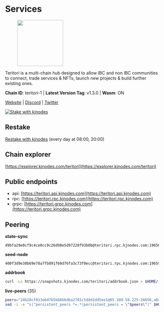 # Services

<figure><img src="https://raw.githubusercontent.com/kj89/testnet_manuals/main/pingpub/logos/teritori.png" width="150" alt=""><figcaption></figcaption></figure>

Teritori is a multi-chain hub designed to allow IBC and non IBC communities  to connect, trade services & NFTs, launch new projects & build further existing ones.

**Chain ID**: teritori-1 | **Latest Version Tag**: v1.3.0 | **Wasm**: ON

[Website](https://teritori.com) | [Discord](https://discord.gg/teritori) | [Twitter](https://twitter.com/TeritoriNetwork)

[![Stake with kjnodes](https://i.ibb.co/cr44Q8j/button-stake-with-kjnodes.png)](https://restake.app/teritori/torivaloper184ln03hkpt75uhrrr26f66kvcqvf4yn4nc2xjm)

## Restake

[Restake with kjnodes](https://restake.app/teritori/torivaloper184ln03hkpt75uhrrr26f66kvcqvf4yn4nc2xjm) (every day at 08:00, 20:00)
## Chain explorer
[https://explorer.kjnodes.com/teritori](https://explorer.kjnodes.com/teritori)

## Public endpoints

* api: [https://teritori.api.kjnodes.com](https://teritori.api.kjnodes.com)
* rpc: [https://teritori.rpc.kjnodes.com](https://teritori.rpc.kjnodes.com)
* grpc: [https://teritori.grpc.kjnodes.com](https://teritori.grpc.kjnodes.com)

## Peering

**state-sync**

```text
d9bfa29e0cf9c4ce0cc9c26d98e5d97228f93b0b@teritori.rpc.kjnodes.com:19656
```

**seed-node**

```text
400f3d9e30b69e78a7fb891f60d76fa3c73f0ecc@teritori.rpc.kjnodes.com:19659
```

**addrbook**
```bash
curl -Ls https://snapshots.kjnodes.com/teritori/addrbook.json > $HOME/.teritorid/config/addrbook.json
```

**live-peers** (35)
```bash
peers="24b28cf013e6d7b5b88b6dba2701c5ddd2dd5ee1@65.109.58.225:28656,a043a97266360ff45781a9fc9392aedc16494c59@65.108.97.58:19656,ce3baba928ae06cd3ff0af20aec888a82ddffef7@54.37.129.171:26656,c124ce0b508e8b9ed1c5b6957f362225659b5343@169.155.168.57:26656,82ebb17ddac20928fb8107201dad9f5aea7f9132@198.244.200.3:26656,12101148702a99298a971b310286e64bc7bb6135@65.109.23.182:38026,ec4126b26336cd61b335345df4ff2a3fbb79338a@65.109.92.240:20026,0e189bbc6db606a14950a0e59641b798a255c3c8@65.109.37.154:3000,920f32f409bbb18b641cdc9513545e2e016c2c62@142.132.203.60:26656,d9bfa29e0cf9c4ce0cc9c26d98e5d97228f93b0b@65.109.88.38:19656,88a407d4749e1ccbb630f98ca44f304744d97864@38.242.141.168:26656,e1b058e5cfa2b836ddaa496b10911da62dcf182e@138.201.8.248:26656,48980875839186e08e12ebf0d9a2803b45206833@65.109.92.241:38026,8ac41af54dfd91c41de71cde222a55670f2f405d@141.95.65.73:15956,4d6c820a7d426ad934a5e51f2e020836f0378919@116.202.143.91:26656,78815c81331c114cd508dae3a012f0d3e5e2b966@185.119.118.117:3000,d856120f262134ebf13e1d2632d778b69e704208@65.108.4.188:15956,46b7ae20e3cc4264076a91c3601f3894a021a80d@65.108.6.45:36656,a25a3a218a699e71e2a64edaa45f457dfd8507ba@65.21.148.206:26656,16f90d350de14a596ebdc683ce5e703c14e40bb3@75.119.146.181:19656,e726816f42831689eab9378d5d577f1d06d25716@176.9.188.21:26656,526d8c7c44f59be9a39d7463c576b68c0db23174@65.108.234.23:15956,856c165de82fbd0489df9ec6ffaa0958c620e073@198.244.179.127:26656,4b04b3d164dc6dd5bb555a7a106a8d314f30516f@65.21.136.170:53656,fd545a1e10bf9ef03a58bbdaf039df36d1115548@65.108.226.44:33656,4740ad44e58f4f4a0e2b9c4353500009eb73a05a@176.191.97.120:26656,1e08fefb7e8851490d40e804df76d1ac33cb1f0a@38.146.3.175:15956,0b27217386756577e1eadf00c4169dc8f041e522@51.210.7.219:26656,2b4f46e601fb4ede2a0c98976337e3afdaa50dac@65.108.238.102:15956,230ce8f6c8234593dcea673768c26cdcc4f91172@65.144.145.234:26656,b336b83d9bab0b8cf96a3833efcbc196fab63fdd@212.95.51.215:36656,ca0d6b49b304c5f1c629809795f50440d5710b40@159.89.40.188:26656,d956d6180e96c62315a777b1a3ed8f1ebf873e80@38.242.232.202:29656,ad347ea1ec920d12ccda2341348bcc89687739ef@88.99.164.158:38026,5a98d637a16b16bf425a4a785c9d11a7d1e5b8a0@65.21.131.215:26736"
sed -i -e "s|^persistent_peers *=.*|persistent_peers = \"$peers\"|" $HOME/.teritorid/config/config.toml
```
